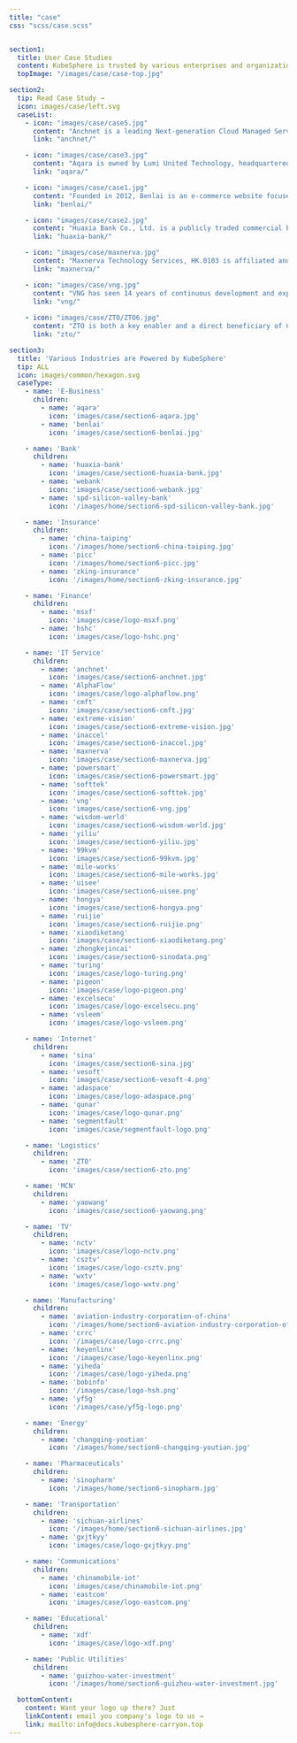```yaml
---
title: "case"
css: "scss/case.scss"


section1:
  title: User Case Studies
  content: KubeSphere is trusted by various enterprises and organizations as the innovator driving the future of software.
  topImage: "/images/case/case-top.jpg"

section2:
  tip: Read Case Study →
  icon: images/case/left.svg
  caseList:
    - icon: "images/case/case5.jpg"
      content: "Anchnet is a leading Next-generation Cloud Managed Service Provider (Cloud MSP) in China, providing cloud native technologies and solutions for customers."
      link: "anchnet/"

    - icon: "images/case/case3.jpg"
      content: "Aqara is owned by Lumi United Technology, headquartered in China, with over 300 Aqara service providers and 300 smart home showrooms."
      link: "aqara/"

    - icon: "images/case/case1.jpg"
      content: "Founded in 2012, Benlai is an e-commerce website focused on food, including fruits and vegetables."
      link: "benlai/"

    - icon: "images/case/case2.jpg"
      content: "Huaxia Bank Co., Ltd. is a publicly traded commercial bank in China. It is based in Beijing and was founded in 1992."
      link: "huaxia-bank/"

    - icon: "images/case/maxnerva.jpg"
      content: "Maxnerva Technology Services, HK.0103 is affiliated and invested by Foxconn Technology Group."
      link: "maxnerva/"

    - icon: "images/case/vng.jpg"
      content: "VNG has seen 14 years of continuous development and expansion to become one of the leading IT companies in Vietnam and Southeast Asia."
      link: "vng/"
  
    - icon: "images/case/ZTO/ZTO6.jpg"
      content: "ZTO is both a key enabler and a direct beneficiary of China’s fast-growing e-commerce market, and has established itself as one of the largest express delivery service providers for millions of online merchants and consumers transacting on leading Chinese e-commerce platforms, such as Alibaba and JD.com."
      link: "zto/"

section3:
  title: 'Various Industries are Powered by KubeSphere'
  tip: ALL
  icon: images/common/hexagon.svg
  caseType:
    - name: 'E-Business'
      children:
        - name: 'aqara'
          icon: 'images/case/section6-aqara.jpg'
        - name: 'benlai'
          icon: 'images/case/section6-benlai.jpg'

    - name: 'Bank'
      children:
        - name: 'huaxia-bank'
          icon: 'images/case/section6-huaxia-bank.jpg'
        - name: 'webank'
          icon: 'images/case/section6-webank.jpg'
        - name: 'spd-silicon-valley-bank'
          icon: '/images/home/section6-spd-silicon-valley-bank.jpg'

    - name: 'Insurance'
      children:
        - name: 'china-taiping'
          icon: '/images/home/section6-china-taiping.jpg'
        - name: 'picc'
          icon: '/images/home/section6-picc.jpg'
        - name: 'zking-insurance'
          icon: '/images/home/section6-zking-insurance.jpg'   

    - name: 'Finance'
      children:
        - name: 'msxf'
          icon: 'images/case/logo-msxf.png'  
        - name: 'hshc'
          icon: 'images/case/logo-hshc.png'   

    - name: 'IT Service'
      children:
        - name: 'anchnet'
          icon: 'images/case/section6-anchnet.jpg'
        - name: 'AlphaFlow'
          icon: 'images/case/logo-alphaflow.png'
        - name: 'cmft'
          icon: 'images/case/section6-cmft.jpg'
        - name: 'extreme-vision'
          icon: 'images/case/section6-extreme-vision.jpg'
        - name: 'inaccel'
          icon: 'images/case/section6-inaccel.jpg'
        - name: 'maxnerva'
          icon: 'images/case/section6-maxnerva.jpg'
        - name: 'powersmart'
          icon: 'images/case/section6-powersmart.jpg'
        - name: 'softtek'
          icon: 'images/case/section6-softtek.jpg'
        - name: 'vng'
          icon: 'images/case/section6-vng.jpg'
        - name: 'wisdom-world'
          icon: 'images/case/section6-wisdom-world.jpg'
        - name: 'yiliu'
          icon: 'images/case/section6-yiliu.jpg'
        - name: '99kvm'
          icon: 'images/case/section6-99kvm.jpg'
        - name: 'mile-works'
          icon: 'images/case/section6-mile-works.jpg'
        - name: 'uisee'
          icon: 'images/case/section6-uisee.png'
        - name: 'hongya'
          icon: 'images/case/section6-hongya.png'
        - name: 'ruijie'
          icon: 'images/case/section6-ruijie.png'
        - name: 'xiaodiketang'
          icon: 'images/case/section6-xiaodiketang.png'
        - name: 'zhongkejincai'
          icon: 'images/case/section6-sinodata.png'  
        - name: 'turing'
          icon: 'images/case/logo-turing.png'   
        - name: 'pigeon'
          icon: 'images/case/logo-pigeon.png' 
        - name: 'excelsecu'
          icon: 'images/case/logo-excelsecu.png'
        - name: 'vsleem'
          icon: 'images/case/logo-vsleem.png'

    - name: 'Internet'
      children:
        - name: 'sina'
          icon: 'images/case/section6-sina.jpg'
        - name: 'vesoft'
          icon: 'images/case/section6-vesoft-4.png'
        - name: 'adaspace'
          icon: 'images/case/logo-adaspace.png'
        - name: 'qunar'
          icon: 'images/case/logo-qunar.png'
        - name: 'segmentfault'
          icon: 'images/case/segmentfault-logo.png'

    - name: 'Logistics'
      children:
        - name: 'ZTO'
          icon: 'images/case/section6-zto.png'

    - name: 'MCN'
      children:
        - name: 'yaowang'
          icon: 'images/case/section6-yaowang.png'

    - name: 'TV'
      children:
        - name: 'nctv'
          icon: 'images/case/logo-nctv.png'
        - name: 'csztv'
          icon: 'images/case/logo-csztv.png'
        - name: 'wxtv'
          icon: 'images/case/logo-wxtv.png'   

    - name: 'Manufacturing'
      children:
        - name: 'aviation-industry-corporation-of-china'
          icon: '/images/home/section6-aviation-industry-corporation-of-china.jpg'
        - name: 'crrc'
          icon: '/images/case/logo-crrc.png'
        - name: 'keyenlinx'
          icon: '/images/case/logo-keyenlinx.png'
        - name: 'yiheda'
          icon: '/images/case/logo-yiheda.png'
        - name: 'bobinfo'
          icon: '/images/case/logo-hsh.png'
        - name: 'yf5g'
          icon: '/images/case/yf5g-logo.png'

    - name: 'Energy'
      children:
        - name: 'changqing-youtian'
          icon: '/images/home/section6-changqing-youtian.jpg'

    - name: 'Pharmaceuticals'
      children:
        - name: 'sinopharm'
          icon: '/images/home/section6-sinopharm.jpg'

    - name: 'Transportation'
      children:
        - name: 'sichuan-airlines'
          icon: '/images/home/section6-sichuan-airlines.jpg'
        - name: 'gxjtkyy'
          icon: 'images/case/logo-gxjtkyy.png'

    - name: 'Communications'
      children:
        - name: 'chinamobile-iot'
          icon: 'images/case/chinamobile-iot.png'
        - name: 'eastcom'
          icon: 'images/case/logo-eastcom.png'

    - name: 'Educational'
      children:
        - name: 'xdf'
          icon: 'images/case/logo-xdf.png'

    - name: 'Public Utilities'
      children:
        - name: 'guizhou-water-investment'
          icon: '/images/home/section6-guizhou-water-investment.jpg'

  bottomContent:
    content: Want your logo up there? Just
    linkContent: email you company's logo to us →
    link: mailto:info@docs.kubesphere-carryon.top
---
```

